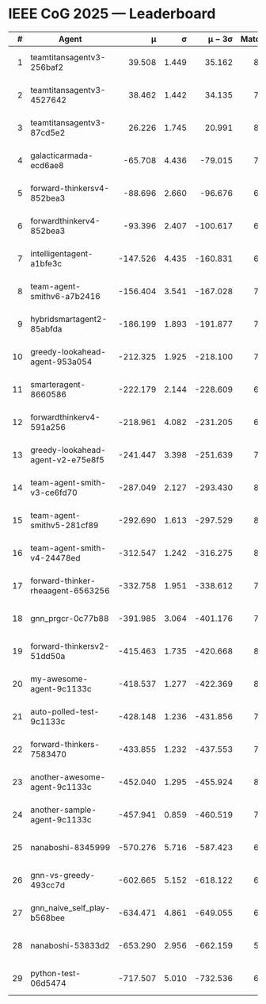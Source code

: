 # IEEE CoG 2025 — Leaderboard

| # | Agent | μ | σ | μ − 3σ | Matches | Updated |
|---:|---|---:|---:|---:|---:|---|
| 1 | teamtitansagentv3-256baf2 | 39.508 | 1.449 | 35.162 | 8160 | 2025-08-20 00:44 |
| 2 | teamtitansagentv3-4527642 | 38.462 | 1.442 | 34.135 | 7594 | 2025-08-20 00:44 |
| 3 | teamtitansagentv3-87cd5e2 | 26.226 | 1.745 | 20.991 | 8386 | 2025-08-20 00:44 |
| 4 | galacticarmada-ecd6ae8 | -65.708 | 4.436 | -79.015 | 7900 | 2025-08-20 00:44 |
| 5 | forward-thinkersv4-852bea3 | -88.696 | 2.660 | -96.676 | 6735 | 2025-08-20 00:44 |
| 6 | forwardthinkerv4-852bea3 | -93.396 | 2.407 | -100.617 | 6291 | 2025-08-20 00:44 |
| 7 | intelligentagent-a1bfe3c | -147.526 | 4.435 | -160.831 | 6520 | 2025-08-20 00:44 |
| 8 | team-agent-smithv6-a7b2416 | -156.404 | 3.541 | -167.028 | 7580 | 2025-08-20 00:44 |
| 9 | hybridsmartagent2-85abfda | -186.199 | 1.893 | -191.877 | 7252 | 2025-08-20 00:44 |
| 10 | greedy-lookahead-agent-953a054 | -212.325 | 1.925 | -218.100 | 7664 | 2025-08-20 00:44 |
| 11 | smarteragent-8660586 | -222.179 | 2.144 | -228.609 | 6640 | 2025-08-20 00:44 |
| 12 | forwardthinkerv4-591a256 | -218.961 | 4.082 | -231.205 | 6934 | 2025-08-20 00:44 |
| 13 | greedy-lookahead-agent-v2-e75e8f5 | -241.447 | 3.398 | -251.639 | 7744 | 2025-08-20 00:44 |
| 14 | team-agent-smith-v3-ce6fd70 | -287.049 | 2.127 | -293.430 | 8482 | 2025-08-20 00:44 |
| 15 | team-agent-smithv5-281cf89 | -292.690 | 1.613 | -297.529 | 8120 | 2025-08-20 00:44 |
| 16 | team-agent-smith-v4-24478ed | -312.547 | 1.242 | -316.275 | 8362 | 2025-08-20 00:44 |
| 17 | forward-thinker-rheaagent-6563256 | -332.758 | 1.951 | -338.612 | 7320 | 2025-08-20 00:44 |
| 18 | gnn_prgcr-0c77b88 | -391.985 | 3.064 | -401.176 | 7270 | 2025-08-20 00:44 |
| 19 | forward-thinkersv2-51dd50a | -415.463 | 1.735 | -420.668 | 8000 | 2025-08-20 00:44 |
| 20 | my-awesome-agent-9c1133c | -418.537 | 1.277 | -422.369 | 8140 | 2025-08-20 00:44 |
| 21 | auto-polled-test-9c1133c | -428.148 | 1.236 | -431.856 | 7440 | 2025-08-20 00:44 |
| 22 | forward-thinkers-7583470 | -433.855 | 1.232 | -437.553 | 7260 | 2025-08-20 00:44 |
| 23 | another-awesome-agent-9c1133c | -452.040 | 1.295 | -455.924 | 8520 | 2025-08-20 00:44 |
| 24 | another-sample-agent-9c1133c | -457.941 | 0.859 | -460.519 | 7640 | 2025-08-20 00:44 |
| 25 | nanaboshi-8345999 | -570.276 | 5.716 | -587.423 | 6700 | 2025-08-20 00:44 |
| 26 | gnn-vs-greedy-493cc7d | -602.665 | 5.152 | -618.122 | 6240 | 2025-08-20 00:44 |
| 27 | gnn_naive_self_play-b568bee | -634.471 | 4.861 | -649.055 | 6640 | 2025-08-20 00:44 |
| 28 | nanaboshi-53833d2 | -653.290 | 2.956 | -662.159 | 5900 | 2025-08-20 00:44 |
| 29 | python-test-06d5474 | -717.507 | 5.010 | -732.536 | 6450 | 2025-08-20 00:44 |
